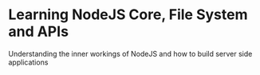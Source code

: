 # Learning NodeJS Core, File System and APIs

Understanding the inner workings of NodeJS and how to build server side applications